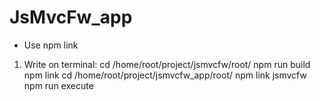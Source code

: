 # JsMvcFw_app

- Use npm link

1. Write on terminal:
cd /home/root/project/jsmvcfw/root/
npm run build
npm link
cd /home/root/project/jsmvcfw_app/root/
npm link jsmvcfw
npm run execute
